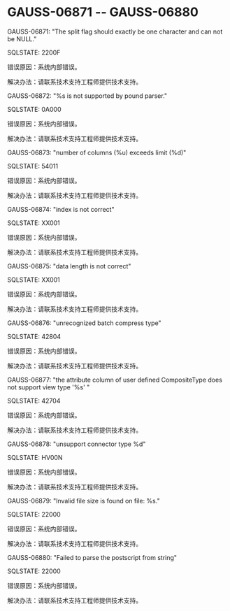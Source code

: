 # GAUSS-06871 -- GAUSS-06880

GAUSS-06871: "The split flag should exactly be one character and can not be NULL."

SQLSTATE: 2200F

错误原因：系统内部错误。

解决办法：请联系技术支持工程师提供技术支持。

GAUSS-06872: "%s is not supported by pound parser."

SQLSTATE: 0A000

错误原因：系统内部错误。

解决办法：请联系技术支持工程师提供技术支持。

GAUSS-06873: "number of columns \(%u\) exceeds limit \(%d\)"

SQLSTATE: 54011

错误原因：系统内部错误。

解决办法：请联系技术支持工程师提供技术支持。

GAUSS-06874: "index is not correct"

SQLSTATE: XX001

错误原因：系统内部错误。

解决办法：请联系技术支持工程师提供技术支持。

GAUSS-06875: "data length is not correct"

SQLSTATE: XX001

错误原因：系统内部错误。

解决办法：请联系技术支持工程师提供技术支持。

GAUSS-06876: "unrecognized batch compress type"

SQLSTATE: 42804

错误原因：系统内部错误。

解决办法：请联系技术支持工程师提供技术支持。

GAUSS-06877: "the attribute column of user defined CompositeType does not support view type '%s' "

SQLSTATE: 42704

错误原因：系统内部错误。

解决办法：请联系技术支持工程师提供技术支持。

GAUSS-06878: "unsupport connector type %d"

SQLSTATE: HV00N

错误原因：系统内部错误。

解决办法：请联系技术支持工程师提供技术支持。

GAUSS-06879: "Invalid file size is found on file: %s."

SQLSTATE: 22000

错误原因：系统内部错误。

解决办法：请联系技术支持工程师提供技术支持。

GAUSS-06880: "Failed to parse the postscript from string"

SQLSTATE: 22000

错误原因：系统内部错误。

解决办法：请联系技术支持工程师提供技术支持。

